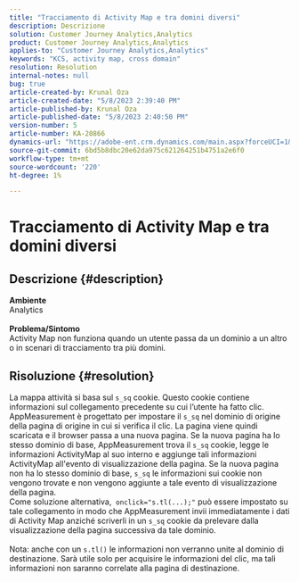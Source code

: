 ```yaml
---
title: "Tracciamento di Activity Map e tra domini diversi"
description: Descrizione
solution: Customer Journey Analytics,Analytics
product: Customer Journey Analytics,Analytics
applies-to: "Customer Journey Analytics,Analytics"
keywords: "KCS, activity map, cross domain"
resolution: Resolution
internal-notes: null
bug: true
article-created-by: Krunal Oza
article-created-date: "5/8/2023 2:39:40 PM"
article-published-by: Krunal Oza
article-published-date: "5/8/2023 2:40:50 PM"
version-number: 5
article-number: KA-20866
dynamics-url: "https://adobe-ent.crm.dynamics.com/main.aspx?forceUCI=1&pagetype=entityrecord&etn=knowledgearticle&id=01b5e223-aeed-ed11-8849-6045bd006268"
source-git-commit: 6bd5b8dbc20e62da975c621264251b4751a2e6f0
workflow-type: tm+mt
source-wordcount: '220'
ht-degree: 1%

---
```


# Tracciamento di Activity Map e tra domini diversi

## Descrizione {#description}

<b>Ambiente</b><br>Analytics<br> <br><b>Problema/Sintomo</b><br>Activity Map non funziona quando un utente passa da un dominio a un altro o in scenari di tracciamento tra più domini.

## Risoluzione {#resolution}

La mappa attività si basa sul `s_sq` cookie. Questo cookie contiene informazioni sul collegamento precedente su cui l’utente ha fatto clic.<br>AppMeasurement è progettato per impostare il `s_sq` nel dominio di origine della pagina di origine in cui si verifica il clic. La pagina viene quindi scaricata e il browser passa a una nuova pagina. Se la nuova pagina ha lo stesso dominio di base, AppMeasurement trova il `s_sq` cookie, legge le informazioni ActivityMap al suo interno e aggiunge tali informazioni ActivityMap all&#39;evento di visualizzazione della pagina. Se la nuova pagina non ha lo stesso dominio di base, `s_sq` le informazioni sui cookie non vengono trovate e non vengono aggiunte a tale evento di visualizzazione della pagina.<br>Come soluzione alternativa,  `onclick="s.tl(...);"` può essere impostato su tale collegamento in modo che AppMeasurement invii immediatamente i dati di Activity Map anziché scriverli in un `s_sq` cookie da prelevare dalla visualizzazione della pagina successiva da tale dominio.<br> <br>Nota: anche con un `s.tl()` le informazioni non verranno unite al dominio di destinazione. Sarà utile solo per acquisire le informazioni del clic, ma tali informazioni non saranno correlate alla pagina di destinazione.<br>



